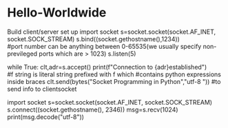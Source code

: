 # Hello-Worldwide
Build client/server set up
import socket
s=socket.socket(socket.AF_INET, socket.SOCK_STREAM)
s.bind((socket.gethostname(),1234))          
#port number can be anything between 0-65535(we usually specify non-previleged ports which are > 1023)
s.listen(5)
 
while True:
    clt,adr=s.accept()
    print(f"Connection to {adr}established")  
   #f string is literal string prefixed with f which 
   #contains python expressions inside braces
    clt.send(bytes("Socket Programming in Python","utf-8 ")) #to send info to clientsocket

import socket
s=socket.socket(socket.AF_INET, socket.SOCK_STREAM)
s.connect((socket.gethostname(), 2346))
msg=s.recv(1024)
print(msg.decode("utf-8"))
